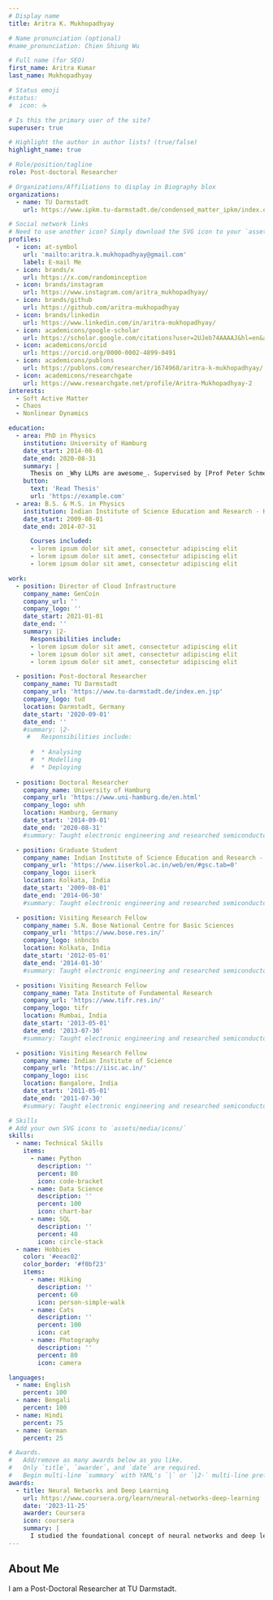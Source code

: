 ```yaml
---
# Display name
title: Aritra K. Mukhopadhyay

# Name pronunciation (optional)
#name_pronunciation: Chien Shiung Wu

# Full name (for SEO)
first_name: Aritra Kumar
last_name: Mukhopadhyay

# Status emoji
#status:
#  icon: ☕️

# Is this the primary user of the site?
superuser: true

# Highlight the author in author lists? (true/false)
highlight_name: true

# Role/position/tagline
role: Post-doctoral Researcher

# Organizations/Affiliations to display in Biography blox
organizations:
  - name: TU Darmstadt
    url: https://www.ipkm.tu-darmstadt.de/condensed_matter_ipkm/index.en.jsp

# Social network links
# Need to use another icon? Simply download the SVG icon to your `assets/media/icons/` folder.
profiles:
  - icon: at-symbol
    url: 'mailto:aritra.k.mukhopadhyay@gmail.com'
    label: E-mail Me
  - icon: brands/x
    url: https://x.com/randominception
  - icon: brands/instagram
    url: https://www.instagram.com/aritra_mukhopadhyay/
  - icon: brands/github
    url: https://github.com/aritra-mukhopadhyay
  - icon: brands/linkedin
    url: https://www.linkedin.com/in/aritra-mukhopadhyay/
  - icon: academicons/google-scholar
    url: https://scholar.google.com/citations?user=2UJeb74AAAAJ&hl=en&authuser=1
  - icon: academicons/orcid
    url: https://orcid.org/0000-0002-4899-0491
  - icon: academicons/publons
    url: https://publons.com/researcher/1674968/aritra-k-mukhopadhyay/
  - icon: academicons/researchgate
    url: https://www.researchgate.net/profile/Aritra-Mukhopadhyay-2
interests:
  - Soft Active Matter
  - Chaos
  - Nonlinear Dynamics

education:
  - area: PhD in Physics
    institution: University of Hamburg
    date_start: 2014-08-01
    date_end: 2020-08-31
    summary: |
      Thesis on _Why LLMs are awesome_. Supervised by [Prof Peter Schmelcher](https://www.physik.uni-hamburg.de/en/iqp/schmelcher/personen/schmelcher.html).
    button:
      text: 'Read Thesis'
      url: 'https://example.com'
  - area: B.S. & M.S. in Physics
    institution: Indian Institute of Science Education and Research - Kolkata
    date_start: 2009-08-01
    date_end: 2014-07-31

      Courses included:
      - lorem ipsum dolor sit amet, consectetur adipiscing elit
      - lorem ipsum dolor sit amet, consectetur adipiscing elit
      - lorem ipsum dolor sit amet, consectetur adipiscing elit

work:
  - position: Director of Cloud Infrastructure
    company_name: GenCoin
    company_url: ''
    company_logo: ''
    date_start: 2021-01-01
    date_end: ''
    summary: |2-
      Responsibilities include:
      - lorem ipsum dolor sit amet, consectetur adipiscing elit
      - lorem ipsum dolor sit amet, consectetur adipiscing elit
      - lorem ipsum dolor sit amet, consectetur adipiscing elit

  - position: Post-doctoral Researcher
    company_name: TU Darmstadt
    company_url: 'https://www.tu-darmstadt.de/index.en.jsp'
    company_logo: tud
    location: Darmstadt, Germany
    date_start: '2020-09-01'
    date_end: ''
    #summary: |2-
     #   Responsibilities include:
        
      #  * Analysing
      #  * Modelling
      #  * Deploying
        
  - position: Doctoral Researcher
    company_name: University of Hamburg
    company_url: 'https://www.uni-hamburg.de/en.html'
    company_logo: uhh
    location: Hamburg, Germany
    date_start: '2014-09-01'
    date_end: '2020-08-31'
    #summary: Taught electronic engineering and researched semiconductor physics.

  - position: Graduate Student
    company_name: Indian Institute of Science Education and Research - Kolkata
    company_url: 'https://www.iiserkol.ac.in/web/en/#gsc.tab=0'
    company_logo: iiserk
    location: Kolkata, India
    date_start: '2009-08-01'
    date_end: '2014-06-30'
    #summary: Taught electronic engineering and researched semiconductor physics. 

  - position: Visiting Research Fellow
    company_name: S.N. Bose National Centre for Basic Sciences
    company_url: 'https://www.bose.res.in/'
    company_logo: snbncbs
    location: Kolkata, India
    date_start: '2012-05-01'
    date_end: '2014-01-30'
    #summary: Taught electronic engineering and researched semiconductor physics. 

  - position: Visiting Research Fellow
    company_name: Tata Institute of Fundamental Research
    company_url: 'https://www.tifr.res.in/'
    company_logo: tifr
    location: Mumbai, India
    date_start: '2013-05-01'
    date_end: '2013-07-30'
    #summary: Taught electronic engineering and researched semiconductor physics.

  - position: Visiting Research Fellow
    company_name: Indian Institute of Science
    company_url: 'https://iisc.ac.in/'
    company_logo: iisc
    location: Bangalore, India
    date_start: '2011-05-01'
    date_end: '2011-07-30'
    #summary: Taught electronic engineering and researched semiconductor physics.

# Skills
# Add your own SVG icons to `assets/media/icons/`
skills:
  - name: Technical Skills
    items:
      - name: Python
        description: ''
        percent: 80
        icon: code-bracket
      - name: Data Science
        description: ''
        percent: 100
        icon: chart-bar
      - name: SQL
        description: ''
        percent: 40
        icon: circle-stack
  - name: Hobbies
    color: '#eeac02'
    color_border: '#f0bf23'
    items:
      - name: Hiking
        description: ''
        percent: 60
        icon: person-simple-walk
      - name: Cats
        description: ''
        percent: 100
        icon: cat
      - name: Photography
        description: ''
        percent: 80
        icon: camera

languages:
  - name: English
    percent: 100
  - name: Bengali
    percent: 100
  - name: Hindi
    percent: 75
  - name: German
    percent: 25

# Awards.
#   Add/remove as many awards below as you like.
#   Only `title`, `awarder`, and `date` are required.
#   Begin multi-line `summary` with YAML's `|` or `|2-` multi-line prefix and indent 2 spaces below.
awards:
  - title: Neural Networks and Deep Learning
    url: https://www.coursera.org/learn/neural-networks-deep-learning
    date: '2023-11-25'
    awarder: Coursera
    icon: coursera
    summary: |
      I studied the foundational concept of neural networks and deep learning. By the end, I was familiar with the significant technological trends driving the rise of deep learning; build, train, and apply fully connected deep neural networks; implement efficient (vectorized) neural networks; identify key parameters in a neural network’s architecture; and apply deep learning to your own applications.
---
```


## About Me

I am a Post-Doctoral Researcher at TU Darmstadt.
